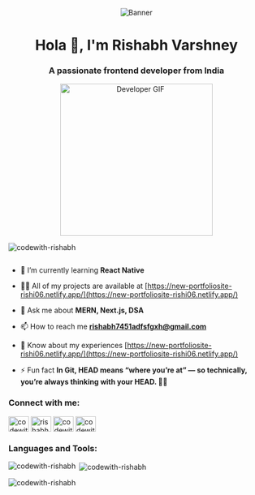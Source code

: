<p align="center">
  <img src="https://user-images.githubusercontent.com/74038190/225813708-98b745f2-7d22-48cf-9150-083f1b00d6c9.gif" alt="Banner" />
</p>

<h1 align="center">Hola 👋, I'm Rishabh Varshney</h1>
<h3 align="center">A passionate frontend developer from India</h3>

<p align="center">
  <img src="https://media.tenor.com/2uyENRmiUt0AAAAC/coding.gif" alt="Developer GIF" width="300" />
</p>

<p align="left"> <img src="https://komarev.com/ghpvc/?username=codewith-rishabh&label=Profile%20views&color=0e75b6&style=flat" alt="codewith-rishabh" /> </p>

<p align="left"> <a href="https://twitter.com/" target="blank"><img src="https://img.shields.io/twitter/follow/?logo=twitter&style=for-the-badge" alt="" /></a> </p>

- 🌱 I’m currently learning **React Native**

- 👨‍💻 All of my projects are available at [https://new-portfoliosite-rishi06.netlify.app/](https://new-portfoliosite-rishi06.netlify.app/)

- 💬 Ask me about **MERN, Next.js, DSA**

- 📫 How to reach me **rishabh7451adfsfgxh@gmail.com**

- 📄 Know about my experiences [https://new-portfoliosite-rishi06.netlify.app/](https://new-portfoliosite-rishi06.netlify.app/)

- ⚡ Fun fact **In Git, HEAD means “where you’re at” — so technically, you’re always thinking with your HEAD. 🧠🤣**

<h3 align="left">Connect with me:</h3>
<p align="left">
<a href="https://dev.to/codewith-rishabh" target="blank"><img align="center" src="https://raw.githubusercontent.com/rahuldkjain/github-profile-readme-generator/master/src/images/icons/Social/devto.svg" alt="codewith-rishabh" height="30" width="40" /></a>
<a href="https://linkedin.com/in/rishabh-varshney006" target="blank"><img align="center" src="https://raw.githubusercontent.com/rahuldkjain/github-profile-readme-generator/master/src/images/icons/Social/linked-in-alt.svg" alt="rishabh-varshney006" height="30" width="40" /></a>
<a href="https://codesandbox.com/codewithrishabh" target="blank"><img align="center" src="https://raw.githubusercontent.com/rahuldkjain/github-profile-readme-generator/master/src/images/icons/Social/codesandbox.svg" alt="codewithrishabh" height="30" width="40" /></a>
<a href="https://www.leetcode.com/codewith-rishabh" target="blank"><img align="center" src="https://raw.githubusercontent.com/rahuldkjain/github-profile-readme-generator/master/src/images/icons/Social/leet-code.svg" alt="codewith-rishabh" height="30" width="40" /></a>
</p>

<h3 align="left">Languages and Tools:</h3>
<p align="left">
  <!-- tools section -->
  <!-- (keep your existing tool icons here as-is) -->
</p>

<p><img align="left" src="https://github-readme-stats.vercel.app/api/top-langs?username=codewith-rishabh&show_icons=true&locale=en&layout=compact" alt="codewith-rishabh" /></p>

<p>&nbsp;<img align="center" src="https://github-readme-stats.vercel.app/api?username=codewith-rishabh&show_icons=true&locale=en" alt="codewith-rishabh" /></p>

<p><img align="center" src="https://github-readme-streak-stats.herokuapp.com/?user=codewith-rishabh&" alt="codewith-rishabh" /></p>
